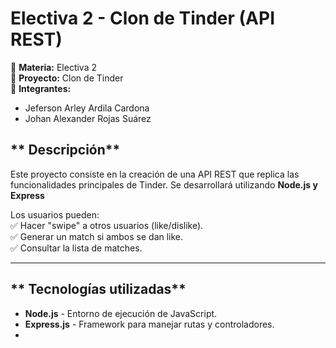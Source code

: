 # **Electiva 2 - Clon de Tinder (API REST)**
📌 **Materia:** Electiva 2  
📌 **Proyecto:** Clon de Tinder  
📌 **Integrantes:**  
- Jeferson Arley Ardila Cardona  
- Johan Alexander Rojas Suárez  


## ** Descripción**  
Este proyecto consiste en la creación de una API REST que replica las funcionalidades principales de Tinder. Se desarrollará utilizando **Node.js y Express**   

Los usuarios pueden:  
✅ Hacer "swipe" a otros usuarios (like/dislike).  
✅ Generar un match si ambos se dan like.  
✅ Consultar la lista de matches.  

---

## ** Tecnologías utilizadas**  
- **Node.js** - Entorno de ejecución de JavaScript.  
- **Express.js** - Framework para manejar rutas y controladores.  
- 
